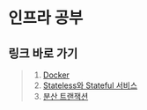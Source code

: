 # 인프라  공부

## 링크 바로 가기

> 1. [Docker](docker.md)
> 2. [Stateless와 Stateful 서비스](stateless-and-stateful-services.md)
> 3. [분산 트랜잭션](distributed-transaction.md)